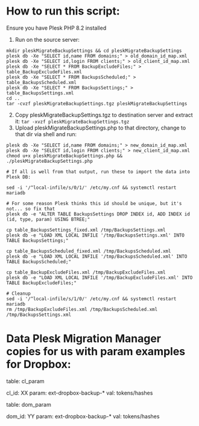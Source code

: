 # How to run this script:

Ensure you have Plesk PHP 8.2 installed

1. Run on the source server:
```
mkdir pleskMigrateBackupSettings && cd pleskMigrateBackupSettings
plesk db -Xe "SELECT id,name FROM domains;" > old_domain_id_map.xml
plesk db -Xe "SELECT id,login FROM clients;" > old_client_id_map.xml
plesk db -Xe "SELECT * FROM BackupExcludeFiles;" > table_BackupExcludeFiles.xml
plesk db -Xe "SELECT * FROM BackupsScheduled;" > table_BackupsScheduled.xml
plesk db -Xe "SELECT * FROM BackupsSettings;" > table_BackupsSettings.xml
cd ..
tar -cvzf pleskMigrateBackupSettings.tgz pleskMigrateBackupSettings
```
2. Copy pleskMigrateBackupSettings.tgz to destination server and extract it: `tar -xvzf pleskMigrateBackupSettings.tgz`
3. Upload pleskMigrateBackupSettings.php to that directory, change to that dir via shell and run:
```
plesk db -Xe "SELECT id,name FROM domains;" > new_domain_id_map.xml
plesk db -Xe "SELECT id,login FROM clients;" > new_client_id_map.xml
chmod u+x pleskMigrateBackupSettings.php && ./pleskMigrateBackupSettings.php

# If all is well from that output, run these to import the data into Plesk DB:

sed -i '/^local-infile/s/0/1/' /etc/my.cnf && systemctl restart mariadb

# For some reason Plesk thinks this id should be unique, but it's not... so fix that
plesk db -e "ALTER TABLE BackupsSettings DROP INDEX id, ADD INDEX id (id, type, param) USING BTREE;"

cp table_BackupsSettings_fixed.xml /tmp/BackupsSettings.xml
plesk db -e "LOAD XML LOCAL INFILE '/tmp/BackupsSettings.xml' INTO TABLE BackupsSettings;"

cp table_BackupsScheduled_fixed.xml /tmp/BackupsScheduled.xml
plesk db -e "LOAD XML LOCAL INFILE '/tmp/BackupsScheduled.xml' INTO TABLE BackupsScheduled;"

cp table_BackupExcludeFiles.xml /tmp/BackupExcludeFiles.xml
plesk db -e "LOAD XML LOCAL INFILE '/tmp/BackupExcludeFiles.xml' INTO TABLE BackupExcludeFiles;"

# Cleanup
sed -i '/^local-infile/s/1/0/' /etc/my.cnf && systemctl restart mariadb
rm /tmp/BackupExcludeFiles.xml /tmp/BackupsScheduled.xml /tmp/BackupsSettings.xml
```

# Data Plesk Migration Manager copies for us with param examples for Dropbox:
table: cl_param

cl_id: XX
param: ext-dropbox-backup-*
val: tokens/hashes

table: dom_param

dom_id: YY
param: ext-dropbox-backup-*
val: tokens/hashes